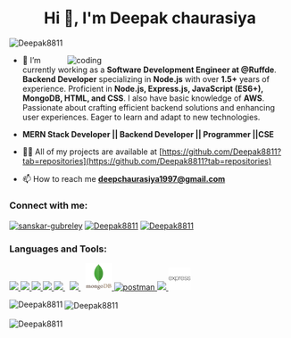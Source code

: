 
<h1 align="center">Hi 👋, I'm Deepak chaurasiya</h1>
<p align="left"> <img src="https://komarev.com/ghpvc/?username=Deepak8811&label=Profile%20views&color=0e75b6&style=flat" alt="Deepak8811" /> </p> 
<img align="right" alt="coding" width ="400" src="https://cdn.dribbble.com/users/1162077/screenshots/3848914/programmer.gif">



- 🔭 I’m currently working as a  **Software Development Engineer at @Ruffde**. **Backend Developer** specializing in **Node.js** with over **1.5+** years of experience. Proficient in **Node.js, Express.js, JavaScript (ES6+), MongoDB, HTML, and CSS**. I also have basic knowledge of **AWS**. Passionate about crafting efficient backend solutions and enhancing user experiences. Eager to learn and adapt to new technologies.
  
- **MERN Stack Developer || Backend Developer || Programmer ||CSE**

  
- 👨‍💻 All of my projects are available at [https://github.com/Deepak8811?tab=repositories](https://github.com/Deepak8811?tab=repositories)

  
- 📫 How to reach me **deepchaurasiya1997@gmail.com**


<h3 align="left">Connect with me:</h3>
<p align="left">


<a href="https://www.linkedin.com/in/deepak-chaurasiya-136457228/" target="_blank"><img align="center" src="https://raw.githubusercontent.com/rahuldkjain/github-profile-readme-generator/master/src/images/icons/Social/linked-in-alt.svg" alt="sanskar-gubreley" height="30" width="40" /></a>
<a href="https://www.instagram.com/deepak_chaurasiya_13/" target="_blank"><img align="center" src="https://raw.githubusercontent.com/rahuldkjain/github-profile-readme-generator/master/src/images/icons/Social/instagram.svg" alt="Deepak8811" height="30" width="40" /></a>
<a href="https://leetcode.com/Deepak_8811/" target="_blank"><img align="center" src="https://raw.githubusercontent.com/rahuldkjain/github-profile-readme-generator/master/src/images/icons/Social/leet-code.svg" alt="Deepak8811" height="30" width="40" /></a>
</p>


<h3 align="left">Languages and Tools:</h3>

<p align="left"> 
    <a href="https://reactjs.org/" target="_blank"> <img src="https://img.icons8.com/color/48/000000/react-native.png"/> </a>
<!--     <a href="https://redux.js.org" target="_blank"> <img src="https://img.icons8.com/color/48/000000/redux.png"/> </a> -->
    <a href="https://developer.mozilla.org/en-US/docs/Web/JavaScript" target="_blank"> <img src="https://img.icons8.com/color/48/000000/javascript.png"/> </a> 
    <a href="https://www.w3.org/html/" target="_blank"> <img src="https://img.icons8.com/color/48/000000/html-5.png"/> </a> 
    <a href="https://getbootstrap.com" target="_blank"> <img src="https://img.icons8.com/color/48/000000/bootstrap.png"/> </a> 
    <a style="padding-right:8px;" href="https://nodejs.org" target="_blank"> <img src="https://img.icons8.com/color/48/000000/nodejs.png"/> </a> 
    <a style="padding-right:8px;" href="https://www.mysql.com/" target="_blank"> <img src="https://img.icons8.com/fluent/50/000000/mysql-logo.png"/> </a>
    <a href="https://www.mongodb.com/" target="_blank"> <img src="https://raw.githubusercontent.com/devicons/devicon/master/icons/mongodb/mongodb-original-wordmark.svg" alt="mongodb" width="48" height="48"/> </a> 
    <a href="https://postman.com" target="_blank"> <img src="https://www.vectorlogo.zone/logos/getpostman/getpostman-icon.svg" alt="postman" width="45" height="45"/> </a>   
    <a href="https://git-scm.com/" target="_blank"> <img src="https://img.icons8.com/color/48/000000/git.png"/> </a> 
    <a href="https://expressjs.com" target="_blank"> <img src="https://raw.githubusercontent.com/devicons/devicon/master/icons/express/express-original-wordmark.svg" alt="express" width="40" height="40"/> </a>
<!--     <a href="https://www.php.net" target="_blank"> <img src="https://img.icons8.com/dusk/48/000000/php-logo.png" alt="php"/> </a> -->
    <!-- <a href="https://www.java.com" target="_blank"> <img src="https://img.icons8.com/color/48/000000/java-coffee-cup-logo.png"/> </a> -->
    <!-- <a href="https://www.python.org" target="_blank"> <img src="https://img.icons8.com/color/48/000000/python.png"/> </a>  -->
    <!-- <a href="https://firebase.google.com/" target="_blank"> <img src="https://img.icons8.com/color/48/000000/firebase.png"/> </a>  -->
</p>


<p><img align="left" src="https://github-readme-stats.vercel.app/api/top-langs?username=Deepak8811&show_icons=true&locale=en&layout=compact" alt="Deepak8811" /></p>
<p>&nbsp;<img align="center" src="https://github-readme-stats.vercel.app/api?username=Deepak8811&show_icons=true&locale=en" alt="Deepak8811" /></p>
<p><img align="center" src="https://github-readme-streak-stats.herokuapp.com/?user=Deepak8811&" alt="Deepak8811" /></p>

